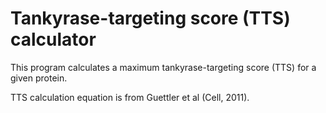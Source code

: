 # Tankyrase-targeting score (TTS) calculator

This program calculates a maximum tankyrase-targeting score (TTS) for a given protein.

TTS calculation equation is from Guettler et al (Cell, 2011).
